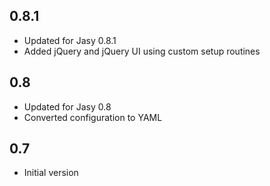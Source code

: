 ## 0.8.1

- Updated for Jasy 0.8.1
- Added jQuery and jQuery UI using custom setup routines

## 0.8 ##

- Updated for Jasy 0.8
- Converted configuration to YAML

## 0.7

- Initial version


